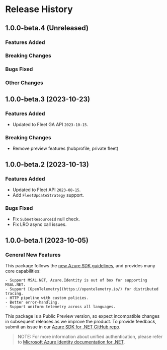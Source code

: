 # Release History

## 1.0.0-beta.4 (Unreleased)

### Features Added

### Breaking Changes

### Bugs Fixed

### Other Changes

## 1.0.0-beta.3 (2023-10-23)

### Features Added
- Updated to Fleet GA API `2023-10-15`.

### Breaking Changes
- Remove preview features (hubprofile, private fleet)

## 1.0.0-beta.2 (2023-10-13)

### Features Added

- Updated to Fleet API `2023-08-15`.
- Add `FleetUpdateStrategy` support.

### Bugs Fixed

- Fix `SubnetResourceId` null check.
- Fix LRO async call issues.

## 1.0.0-beta.1 (2023-10-05)

### General New Features

This package follows the [new Azure SDK guidelines](https://azure.github.io/azure-sdk/general_introduction.html), and provides many core capabilities:

    - Support MSAL.NET, Azure.Identity is out of box for supporting MSAL.NET.
    - Support [OpenTelemetry](https://opentelemetry.io/) for distributed tracing.
    - HTTP pipeline with custom policies.
    - Better error-handling.
    - Support uniform telemetry across all languages.

This package is a Public Preview version, so expect incompatible changes in subsequent releases as we improve the product. To provide feedback, submit an issue in our [Azure SDK for .NET GitHub repo](https://github.com/Azure/azure-sdk-for-net/issues).

> NOTE: For more information about unified authentication, please refer to [Microsoft Azure Identity documentation for .NET](https://docs.microsoft.com//dotnet/api/overview/azure/identity-readme?view=azure-dotnet).
